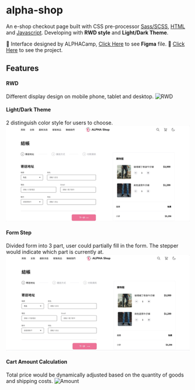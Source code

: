 # alpha-shop
An e-shop checkout page built with CSS pre-processor [Sass/SCSS](https://sass-lang.com/), [HTML](https://www.w3schools.com/html/) and [Javascript](https://developer.mozilla.org/zh-TW/docs/Web/JavaScript). Developing with **RWD style** and **Light/Dark Theme**.

🌟 Interface designed by ALPHACamp, [Click Here](https://www.figma.com/file/8D1kUmCDV02GGGroemX8SF/ACCapstone%3A-Frontend-UI?node-id=3%3A5) to see **Figma** file.
🌟 [Click Here](https://wentingliuu.github.io/alpha-shop/) to see the project.


## Features
#### RWD
Different display design on mobile phone, tablet and desktop.
![RWD](https://github.com/wentingliuu/alpha-shop/blob/main/images/alphashop-rwd.gif)

#### Light/Dark Theme
2 distinguish color style for users to choose.
![Theme](https://github.com/wentingliuu/alpha-shop/blob/main/images/alphashop-theme.gif)

#### Form Step
Divided form into 3 part, user could partially fill in the form. The stepper would indicate which part is currently at.
![Form Step](https://github.com/wentingliuu/alpha-shop/blob/main/images/alphashop-step.gif)

#### Cart Amount Calculation
Total price would be dynamically adjusted based on the quantity of goods and shipping costs.
![Amount](https://github.com/wentingliuu/alpha-shop/blob/main/images/alphashop-amount.gif)

